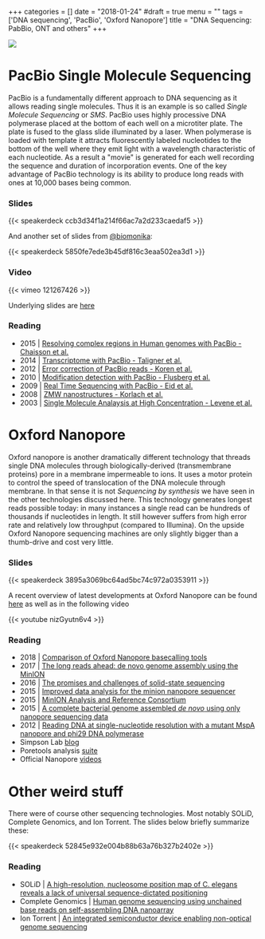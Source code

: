 +++
categories = []
date = "2018-01-24"
#draft = true
menu = ""
tags = ['DNA sequencing', 'PacBio', 'Oxford Nanopore']
title = "DNA Sequencing: PabBio, ONT and others"
+++

[![](https://raw.githubusercontent.com/rrwick/Basecalling-comparison/master/images/logo.png)](https://github.com/rrwick/Basecalling-comparison)

# PacBio Single Molecule Sequencing

PacBio is a fundamentally different approach to DNA sequencing as it allows reading single molecules. Thus it is an example is so called _Single Molecule Sequencing_ or _SMS_. PacBio uses highly processive DNA polymerase placed at the bottom of each well on a microtiter plate. The plate is fused to the glass slide illuminated by a laser. When polymerase is loaded with template it attracts fluorescently labeled nucleotides to the bottom of the well where they emit light with a wavelength characteristic of each nucleotide. As a result a "movie" is generated for each well recording the sequence and duration of incorporation events. One of the key advantage of PacBio technology is its ability to produce long reads with ones at 10,000 bases being common. 

### Slides

{{< speakerdeck ccb3d34f1a214f66ac7a2d233caedaf5 >}}

And another set of slides from [@biomonika](https://twitter.com/biomonika?lang=en):

{{< speakerdeck 5850fe7ede3b45df816c3eaa502ea3d1 >}}

### Video

{{< vimeo 121267426 >}}

Underlying slides are [here](https://speakerdeck.com/nekrut/ngs-technologies-pacific-biosceinces)

### Reading

* 2015 | [Resolving complex regions in Human genomes with PacBio - Chaisson et al.](http://dx.doi.org/10.1038/nature13907)
* 2014 | [Transcriptome with PacBio - Taligner et al.](http://www.pnas.org/cgi/doi/10.1073/pnas.1400447111)
* 2012 | [Error correction of PacBio reads - Koren et al.](http://www.nature.com/nbt/journal/v30/n7/pdf/nbt.2280.pdf)
* 2010 | [Modification detection with PacBio - Flusberg et al.](http://www.nature.com/nmeth/journal/v7/n6/pdf/nmeth.1459.pdf)
* 2009 | [Real Time Sequencing with PacBio - Eid et al.](http://www.sciencemag.org/content/323/5910/133.full)
* 2008 | [ZMW nanostructures - Korlach et al.](http://www.pnas.org/content/105/4/1176.full)
* 2003 | [Single Molecule Analaysis at High Concentration - Levene et al.](http://www.sciencemag.org/content/299/5607/682.full.pdf)

# Oxford Nanopore

Oxford nanopore is another dramatically different technology that threads single DNA molecules through biologically-derived (transmembrane proteins) pore in a membrane impermeable to ions. It uses a motor protein to control the speed of translocation of the DNA molecule through membrane. In that sense it is not _Sequencing by synthesis_ we have seen in the other technologies discussed here. This technology generates longest reads possible today: in many instances a single read can be hundreds of thousands if nucleotides in length. It still however suffers from high error rate and relatively low throughput (compared to Illumina). On the upside Oxford Nanopore sequencing machines are only slightly bigger than a thumb-drive and cost very little. 

### Slides

{{< speakerdeck 3895a3069bc64ad5bc74c972a0353911 >}}

A recent overview of latest developments at Oxford Nanopore can be found [here](https://github.com/lmmx/talk-transcripts/blob/master/Nanopore/NoThanksIveAlreadyGotOne.md) as well as in the following video

{{< youtube nizGyutn6v4 >}}

### Reading

* 2018 | [Comparison of Oxford Nanopore basecalling tools](https://github.com/rrwick/Basecalling-comparison)
* 2017 | [The long reads ahead: de novo genome assembly using the MinION](https://f1000research.com/articles/6-1083/v2)
* 2016 | [The promises and challenges of solid-state sequencing](http://nature.com/nnano/journal/v11/n2/full/nnano.2016.9.html)
* 2015 | [Improved data analysis for the minion nanopore sequencer](http://nature.com/nmeth/journal/v12/n4/full/nmeth.3290.html)
* 2015 | [MinION Analysis and Reference Consortium](https://www.ncbi.nlm.nih.gov/pmc/articles/PMC4722697/)
* 2015 | [A complete bacterial genome assembled *de novo* using only nanopore sequencing data](http://www.nature.com/nmeth/journal/v12/n8/full/nmeth.3444.html)
* 2012 | [Reading DNA at single-nucleotide resolution with a mutant MspA nanopore and phi29 DNA polymerase](http://nature.com/nbt/journal/v30/n4/full/nbt.2171.html)
* Simpson Lab [blog](http://simpsonlab.github.io/2015/04/08/eventalign/)
* Poretools analysis [suite](http://poretools.readthedocs.org/)
* Official Nanopore [videos](https://vimeo.com/208466748)

# Other weird stuff

There were of course other sequencing technologies. Most notably SOLiD, Complete Genomics, and Ion Torrent. The slides below briefly summarize these:

{{< speakerdeck 52845e932e004b88b63a76b327b2402e >}}


### Reading 

* SOLiD | [A high-resolution, nucleosome position map of C. elegans reveals a lack of universal sequence-dictated positioning](http://dx.doi.org/10.1101/gr.076463.108)
* Complete Genomics | [Human genome sequencing using unchained base reads on self-assembling DNA nanoarray](http://dx.doi.org/10.1126/science.1181498)
* Ion Torrent | [An integrated semiconductor device enabling non-optical genome sequencing](http://dx.doi.org/10.1038/nature10242)
